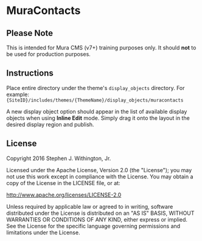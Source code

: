 # MuraContacts

## Please Note
This is intended for Mura CMS (v7+) training purposes only. It should **not** to be used for production purposes.

## Instructions
Place entire directory under the theme's `display_objects` directory. For example:
`{SiteID}/includes/themes/{ThemeName}/display_objects/muracontacts`

A new display object option should appear in the list of available display objects when using **Inline Edit** mode. Simply drag it onto the layout in the desired display region and publish.

## License
Copyright 2016 Stephen J. Withington, Jr.

Licensed under the Apache License, Version 2.0 (the "License"); you may not use this work except in compliance with the License. You may obtain a copy of the License in the LICENSE file, or at:

http://www.apache.org/licenses/LICENSE-2.0

Unless required by applicable law or agreed to in writing, software distributed under the License is distributed on an "AS IS" BASIS, WITHOUT WARRANTIES OR CONDITIONS OF ANY KIND, either express or implied. See the License for the specific language governing permissions and limitations under the License.
